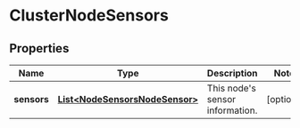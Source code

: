 
# ClusterNodeSensors

## Properties
Name | Type | Description | Notes
------------ | ------------- | ------------- | -------------
**sensors** | [**List&lt;NodeSensorsNodeSensor&gt;**](NodeSensorsNodeSensor.md) | This node&#39;s sensor information. |  [optional]




